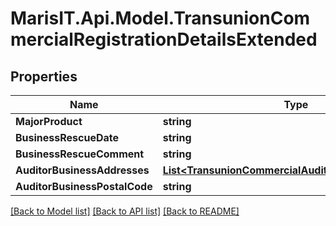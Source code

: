
# MarisIT.Api.Model.TransunionCommercialRegistrationDetailsExtended

## Properties

Name | Type | Description | Notes
------------ | ------------- | ------------- | -------------
**MajorProduct** | **string** |  | [optional] 
**BusinessRescueDate** | **string** |  | [optional] 
**BusinessRescueComment** | **string** |  | [optional] 
**AuditorBusinessAddresses** | [**List&lt;TransunionCommercialAuditorBusinessAddress&gt;**](TransunionCommercialAuditorBusinessAddress.md) |  | [optional] 
**AuditorBusinessPostalCode** | **string** |  | [optional] 

[[Back to Model list]](../README.md#documentation-for-models)
[[Back to API list]](../README.md#documentation-for-api-endpoints)
[[Back to README]](../README.md)

